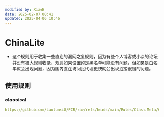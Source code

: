 ```yaml
---
modified by: XiaoE
date: 2025-02-07 00:41
updated: 2025-04-06 10:46
---
```

# ChinaLite
- 这个规则用于收集一些直连的漏网之鱼规则，因为有些个人博客或小众的论坛并没有被大规则收录，规则如果设置的是黑名单可能没有问题，但如果是白名单就会出现问题，因为国内直连访问比代理更快就会出现连接很慢的问题。

## 使用规则

### classical
```yaml
https://github.com/LaolunsiG/PCR/raw/refs/heads/main/Rules/Clash.Meta/ChinaLite/ChinaLite-Classical.yaml
```
